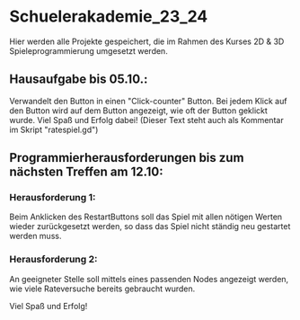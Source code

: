 # Schuelerakademie_23_24
Hier werden alle Projekte gespeichert, die im Rahmen des Kurses 2D & 3D Spieleprogrammierung umgesetzt werden.

## Hausaufgabe bis 05.10.:
Verwandelt den Button in einen "Click-counter" Button.
Bei jedem Klick auf den Button wird auf dem Button angezeigt, wie oft der Button geklickt wurde. Viel Spaß und Erfolg dabei!
(Dieser Text steht auch als Kommentar im Skript "ratespiel.gd")

## Programmierherausforderungen bis zum nächsten Treffen am 12.10:
### Herausforderung 1:
Beim Anklicken des RestartButtons soll das Spiel mit allen nötigen Werten wieder zurückgesetzt werden, so dass das Spiel nicht ständig neu gestartet werden muss.
### Herausforderung 2:
An geeigneter Stelle soll mittels eines passenden Nodes angezeigt werden, wie viele Rateversuche bereits gebraucht wurden.

Viel Spaß und Erfolg!
